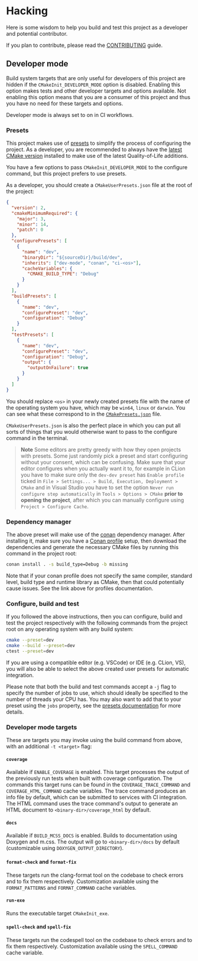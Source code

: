 # Hacking

Here is some wisdom to help you build and test this project as a developer and
potential contributor.

If you plan to contribute, please read the [CONTRIBUTING](CONTRIBUTING.md)
guide.

## Developer mode

Build system targets that are only useful for developers of this project are
hidden if the `CMakeInit_DEVELOPER_MODE` option is disabled. Enabling this
option makes tests and other developer targets and options available. Not
enabling this option means that you are a consumer of this project and thus you
have no need for these targets and options.

Developer mode is always set to on in CI workflows.

### Presets

This project makes use of [presets][1] to simplify the process of configuring
the project. As a developer, you are recommended to always have the [latest
CMake version][2] installed to make use of the latest Quality-of-Life
additions.

You have a few options to pass `CMakeInit_DEVELOPER_MODE` to the configure
command, but this project prefers to use presets.

As a developer, you should create a `CMakeUserPresets.json` file at the root of
the project:

```json
{
  "version": 2,
  "cmakeMinimumRequired": {
    "major": 3,
    "minor": 14,
    "patch": 0
  },
  "configurePresets": [
    {
      "name": "dev",
      "binaryDir": "${sourceDir}/build/dev",
      "inherits": ["dev-mode", "conan", "ci-<os>"],
      "cacheVariables": {
        "CMAKE_BUILD_TYPE": "Debug"
      }
    }
  ],
  "buildPresets": [
    {
      "name": "dev",
      "configurePreset": "dev",
      "configuration": "Debug"
    }
  ],
  "testPresets": [
    {
      "name": "dev",
      "configurePreset": "dev",
      "configuration": "Debug",
      "output": {
        "outputOnFailure": true
      }
    }
  ]
}
```

You should replace `<os>` in your newly created presets file with the name of
the operating system you have, which may be `win64`, `linux` or `darwin`. You
can see what these correspond to in the
[`CMakePresets.json`](CMakePresets.json) file.

`CMakeUserPresets.json` is also the perfect place in which you can put all
sorts of things that you would otherwise want to pass to the configure command
in the terminal.

> **Note**
> Some editors are pretty greedy with how they open projects with presets.
> Some just randomly pick a preset and start configuring without your consent,
> which can be confusing. Make sure that your editor configures when you
> actually want it to, for example in CLion you have to make sure only the
> `dev-dev preset` has `Enable profile` ticked in
> `File > Settings... > Build, Execution, Deployment > CMake` and in Visual
> Studio you have to set the option `Never run configure step automatically`
> in `Tools > Options > CMake` **prior to opening the project**, after which
> you can manually configure using `Project > Configure Cache`.

### Dependency manager

The above preset will make use of the [conan][conan] dependency manager. After
installing it, make sure you have a [Conan profile][profile] setup, then
download the dependencies and generate the necessary CMake files by running
this command in the project root:

```sh
conan install . -s build_type=Debug -b missing
```

Note that if your conan profile does not specify the same compiler, standard
level, build type and runtime library as CMake, then that could potentially
cause issues. See the link above for profiles documentation.

[conan]: https://conan.io/
[profile]: https://docs.conan.io/2/reference/config_files/profiles.html

### Configure, build and test

If you followed the above instructions, then you can configure, build and test
the project respectively with the following commands from the project root on
any operating system with any build system:

```sh
cmake --preset=dev
cmake --build --preset=dev
ctest --preset=dev
```

If you are using a compatible editor (e.g. VSCode) or IDE (e.g. CLion, VS), you
will also be able to select the above created user presets for automatic
integration.

Please note that both the build and test commands accept a `-j` flag to specify
the number of jobs to use, which should ideally be specified to the number of
threads your CPU has. You may also want to add that to your preset using the
`jobs` property, see the [presets documentation][1] for more details.

### Developer mode targets

These are targets you may invoke using the build command from above, with an
additional `-t <target>` flag:

#### `coverage`

Available if `ENABLE_COVERAGE` is enabled. This target processes the output of
the previously run tests when built with coverage configuration. The commands
this target runs can be found in the `COVERAGE_TRACE_COMMAND` and
`COVERAGE_HTML_COMMAND` cache variables. The trace command produces an info
file by default, which can be submitted to services with CI integration. The
HTML command uses the trace command's output to generate an HTML document to
`<binary-dir>/coverage_html` by default.

#### `docs`

Available if `BUILD_MCSS_DOCS` is enabled. Builds to documentation using
Doxygen and m.css. The output will go to `<binary-dir>/docs` by default
(customizable using `DOXYGEN_OUTPUT_DIRECTORY`).

#### `format-check` and `format-fix`

These targets run the clang-format tool on the codebase to check errors and to
fix them respectively. Customization available using the `FORMAT_PATTERNS` and
`FORMAT_COMMAND` cache variables.

#### `run-exe`

Runs the executable target `CMakeInit_exe`.

#### `spell-check` and `spell-fix`

These targets run the codespell tool on the codebase to check errors and to fix
them respectively. Customization available using the `SPELL_COMMAND` cache
variable.

[1]: https://cmake.org/cmake/help/latest/manual/cmake-presets.7.html
[2]: https://cmake.org/download/
